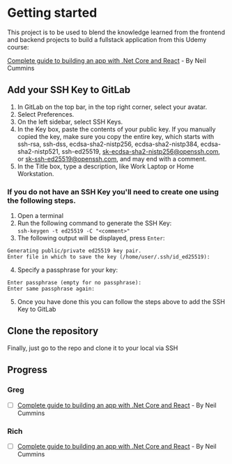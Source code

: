 # Getting started

This project is to be used to blend the knowledge learned from the frontend and backend projects to build a fullstack application from this Udemy course:

[Complete guide to building an app with .Net Core and React](https://www.udemy.com/course/complete-guide-to-building-an-app-with-net-core-and-react/) - By Neil Cummins

## Add your SSH Key to GitLab
1. In GitLab on the top bar, in the top right corner, select your avatar.
2. Select Preferences.
3. On the left sidebar, select SSH Keys.
4. In the Key box, paste the contents of your public key. If you manually copied the key, make sure you copy the entire key, which starts with ssh-rsa, ssh-dss, ecdsa-sha2-nistp256, ecdsa-sha2-nistp384, ecdsa-sha2-nistp521, ssh-ed25519, sk-ecdsa-sha2-nistp256@openssh.com, or sk-ssh-ed25519@openssh.com, and may end with a comment.
5. In the Title box, type a description, like Work Laptop or Home Workstation.

### If you do not have an SSH Key you'll need to create one using the following steps.

1. Open a terminal
2. Run the following command to generate the SSH Key:<br>```ssh-keygen -t ed25519 -C "<comment>"```
3. The following output will be displayed, press `Enter`:<br>
```
Generating public/private ed25519 key pair.
Enter file in which to save the key (/home/user/.ssh/id_ed25519):
```
4. Specify a passphrase for your key:<br>
```
Enter passphrase (empty for no passphrase):
Enter same passphrase again:
```
5. Once you have done this you can follow the steps above to add the SSH Key to GitLab


## Clone the repository

Finally, just go to the repo and clone it to your local via SSH

## Progress
### Greg
- [ ] [Complete guide to building an app with .Net Core and React](https://www.udemy.com/course/complete-guide-to-building-an-app-with-net-core-and-react/) - By Neil Cummins

### Rich
- [ ] [Complete guide to building an app with .Net Core and React](https://www.udemy.com/course/complete-guide-to-building-an-app-with-net-core-and-react/) - By Neil Cummins